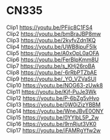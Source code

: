 # CN335
Clip1 https://youtu.be/PFjic8C1FS4  
Clip2 https://youtu.be/bmBraJBP8mw  
Clip3 https://youtu.be/2kyfvZdn1KQ  
Clip4 https://youtu.be/UWB8jpuF5Ik  
Clip5 https://youtu.be/A0xOpL0aOFA  
Clip6 https://youtu.be/FerBlpKmm8U  
Clip7 https://youtu.be/s_KHj26roBA  
Clip8 https://youtu.be/-6rRbPTZbAE  
Clip9 https://youtu.be/_YO_VZVaSUI  
Clip10 https://youtu.be/NOG63-zUwk8  
Clip11 https://youtu.be/Kjf-PuJe3Wk  
Clip12 https://youtu.be/P-6bZg5vHvo  
Clip13 https://youtu.be/0W0iZizYBBM  
Clip14 https://youtu.be/WneJBvE0ONY  
Clip15 https://youtu.be/0YYlbL5P_Zw  
Clip16 https://youtu.be/9rnRjut3VK0  
Clip17 https://youtu.be/iFAMRgYfw2w  
